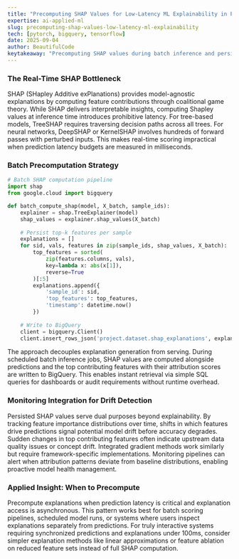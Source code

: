 ```yaml
---
title: "Precomputing SHAP Values for Low-Latency ML Explainability in Production"
expertise: ai-applied-ml
slug: precomputing-shap-values-low-latency-ml-explainability
tech: [pytorch, bigquery, tensorflow]
date: 2025-09-04
author: BeautifulCode
keytakeaway: "Precomputing SHAP values during batch inference and persisting them in BigQuery decouples explainability from serving latency while enabling drift monitoring through attribution pattern tracking."
---
```


### The Real-Time SHAP Bottleneck

SHAP (SHapley Additive exPlanations) provides model-agnostic explanations by computing feature contributions through coalitional game theory. While SHAP delivers interpretable insights, computing Shapley values at inference time introduces prohibitive latency. For tree-based models, TreeSHAP requires traversing decision paths across all trees. For neural networks, DeepSHAP or KernelSHAP involves hundreds of forward passes with perturbed inputs. This makes real-time scoring impractical when prediction latency budgets are measured in milliseconds.

### Batch Precomputation Strategy

```python
# Batch SHAP computation pipeline
import shap
from google.cloud import bigquery

def batch_compute_shap(model, X_batch, sample_ids):
    explainer = shap.TreeExplainer(model)
    shap_values = explainer.shap_values(X_batch)
    
    # Persist top-k features per sample
    explanations = []
    for sid, vals, features in zip(sample_ids, shap_values, X_batch):
        top_features = sorted(
            zip(features.columns, vals), 
            key=lambda x: abs(x[1]), 
            reverse=True
        )[:5]
        explanations.append({
            'sample_id': sid,
            'top_features': top_features,
            'timestamp': datetime.now()
        })
    
    # Write to BigQuery
    client = bigquery.Client()
    client.insert_rows_json('project.dataset.shap_explanations', explanations)
```

The approach decouples explanation generation from serving. During scheduled batch inference jobs, SHAP values are computed alongside predictions and the top contributing features with their attribution scores are written to BigQuery. This enables instant retrieval via simple SQL queries for dashboards or audit requirements without runtime overhead.

### Monitoring Integration for Drift Detection

Persisted SHAP values serve dual purposes beyond explainability. By tracking feature importance distributions over time, shifts in which features drive predictions signal potential model drift before accuracy degrades. Sudden changes in top contributing features often indicate upstream data quality issues or concept drift. Integrated gradient methods work similarly but require framework-specific implementations. Monitoring pipelines can alert when attribution patterns deviate from baseline distributions, enabling proactive model health management.

### Applied Insight: When to Precompute

Precompute explanations when prediction latency is critical and explanation access is asynchronous. This pattern works best for batch scoring pipelines, scheduled model runs, or systems where users inspect explanations separately from predictions. For truly interactive systems requiring synchronized predictions and explanations under 100ms, consider simpler explanation methods like linear approximations or feature ablation on reduced feature sets instead of full SHAP computation.